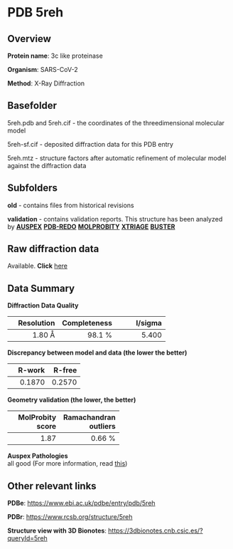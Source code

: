 # PDB 5reh

## Overview

**Protein name**: 3c like proteinase

**Organism**: SARS-CoV-2

**Method**: X-Ray Diffraction

## Basefolder

5reh.pdb and 5reh.cif - the coordinates of the threedimensional molecular model

5reh-sf.cif - deposited diffraction data for this PDB entry

5reh.mtz - structure factors after automatic refinement of molecular model against the diffraction data

## Subfolders



**old** - contains files from historical revisions

**validation** - contains validation reports. This structure has been analyzed by [**AUSPEX**](https://github.com/thorn-lab/coronavirus_structural_task_force/tree/master/pdb/3c_like_proteinase/SARS-CoV-2/5reh/validation/auspex) [**PDB-REDO**](https://github.com/thorn-lab/coronavirus_structural_task_force/tree/master/pdb/3c_like_proteinase/SARS-CoV-2/5reh/validation/pdb-redo) [**MOLPROBITY**](https://github.com/thorn-lab/coronavirus_structural_task_force/tree/master/pdb/3c_like_proteinase/SARS-CoV-2/5reh/validation/molprobity) [**XTRIAGE**](https://github.com/thorn-lab/coronavirus_structural_task_force/blob/master/pdb/3c_like_proteinase/SARS-CoV-2/5reh/validation/Xtriage_output.log) [**BUSTER**](https://www.globalphasing.com/buster/wiki/index.cgi?Covid19Pdb5REH) 



## Raw diffraction data

Available. **Click** [here](https://zenodo.org/record/3730762) 

## Data Summary
**Diffraction Data Quality**

|   | Resolution | Completeness| I/sigma |
|---|-------------:|----------------:|--------------:|
|   |1.80 Å|98.1  %|<img width=50/>5.400|

**Discrepancy between model and data (the lower the better)**

|   | **R-work**| **R-free**   
|---|-------------:|----------------:|           
||  0.1870|  0.2570|

**Geometry validation (the lower, the better)**

|   |**MolProbity<br>score**| **Ramachandran<br>outliers** 
|---|-------------:|----------------:|
||  1.87|  0.66 %|

**Auspex Pathologies**<br> all good (For more information, read [this](https://github.com/thorn-lab/coronavirus_structural_task_force/blob/master/pdb/3c_like_proteinase/SARS-CoV-2/5reh/validation/auspex/5reh_auspex_comments.txt))

 



## Other relevant links 
**PDBe**:  https://www.ebi.ac.uk/pdbe/entry/pdb/5reh
 
**PDBr**: https://www.rcsb.org/structure/5reh 

**Structure view with 3D Bionotes**: https://3dbionotes.cnb.csic.es/?queryId=5reh


